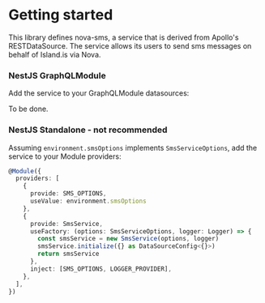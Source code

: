# Getting started

This library defines nova-sms, a service that is derived from Apollo's RESTDataSource.
The service allows its users to send sms messages on behalf of Island.is via Nova.

### NestJS GraphQLModule

Add the service to your GraphQLModule datasources:

To be done.

### NestJS Standalone - not recommended

Assuming `environment.smsOptions` implements `SmsServiceOptions`, add the service to your Module providers:

```typescript
@Module({
  providers: [
    {
      provide: SMS_OPTIONS,
      useValue: environment.smsOptions
    },
    {
      provide: SmsService,
      useFactory: (options: SmsServiceOptions, logger: Logger) => {
        const smsService = new SmsService(options, logger)
        smsService.initialize({} as DataSourceConfig<{}>)
        return smsService
      },
      inject: [SMS_OPTIONS, LOGGER_PROVIDER],
    },
  ],
})
```

